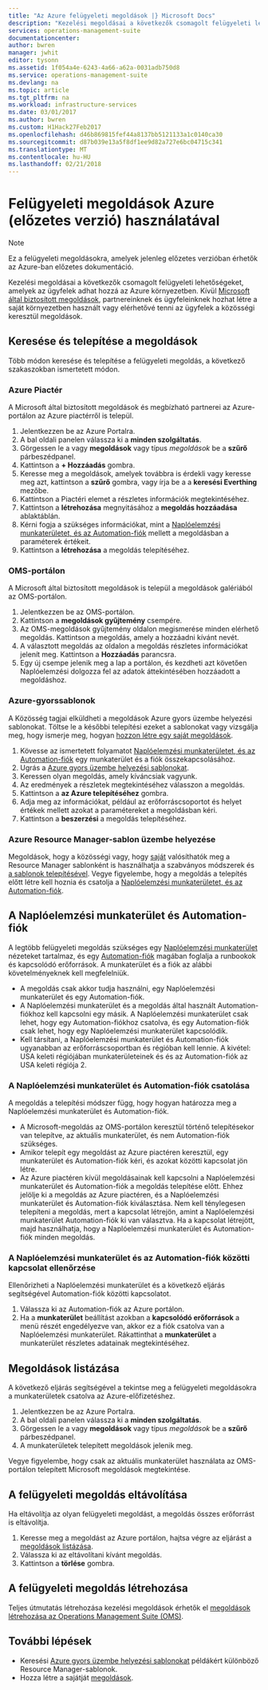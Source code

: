 ```yaml
---
title: "Az Azure felügyeleti megoldások |} Microsoft Docs"
description: "Kezelési megoldásai a következők csomagolt felügyeleti lehetőségeket, amelyek az ügyfelek a Naplóelemzési munkaterület adhat hozzá az Azure-ban.  Ez a cikk ügyfelek és partnerek által létrehozott hogyan egyéni megoldások részleteit."
services: operations-management-suite
documentationcenter: 
author: bwren
manager: jwhit
editor: tysonn
ms.assetid: 1f054a4e-6243-4a66-a62a-0031adb750d8
ms.service: operations-management-suite
ms.devlang: na
ms.topic: article
ms.tgt_pltfrm: na
ms.workload: infrastructure-services
ms.date: 03/01/2017
ms.author: bwren
ms.custom: H1Hack27Feb2017
ms.openlocfilehash: d46b869815fef44a8137bb5121133a1c0140ca30
ms.sourcegitcommit: d87b039e13a5f8df1ee9d82a727e6bc04715c341
ms.translationtype: MT
ms.contentlocale: hu-HU
ms.lasthandoff: 02/21/2018
---
```

# <a name="working-with-management-solutions-in-azure-preview"></a>Felügyeleti megoldások Azure (előzetes verzió) használatával
> [!NOTE]
> Ez a felügyeleti megoldásokra, amelyek jelenleg előzetes verzióban érhetők az Azure-ban előzetes dokumentáció.    
> 
> 

Kezelési megoldásai a következők csomagolt felügyeleti lehetőségeket, amelyek az ügyfelek adhat hozzá az Azure környezetben.  Kívül [Microsoft által biztosított megoldások](../log-analytics/log-analytics-add-solutions.md), partnereinknek és ügyfeleinknek hozhat létre a saját környezetben használt vagy elérhetővé tenni az ügyfelek a közösségi keresztül megoldások.

## <a name="finding-and-installing-management-solutions"></a>Keresése és telepítése a megoldások
Több módon keresése és telepítése a felügyeleti megoldás, a következő szakaszokban ismertetett módon.

### <a name="azure-marketplace"></a>Azure Piactér
A Microsoft által biztosított megoldások és megbízható partnerei az Azure-portálon az Azure piactérről is települ.

1. Jelentkezzen be az Azure Portalra.
2. A bal oldali panelen válassza ki a **minden szolgáltatás**.
3. Görgessen le a vagy **megoldások** vagy típus *megoldások* be a **szűrő** párbeszédpanel.
4. Kattintson a **+ Hozzáadás** gombra.
5. Keresse meg a megoldások, amelyek továbbra is érdekli vagy keresse meg azt, kattintson a **szűrő** gombra, vagy írja be a a **keresési Everthing** mezőbe.
6. Kattintson a Piactéri elemet a részletes információk megtekintéséhez.
7. Kattintson a **létrehozása** megnyitásához a **megoldás hozzáadása** ablaktáblán.
8. Kérni fogja a szükséges információkat, mint a [Naplóelemzési munkaterületet, és az Automation-fiók](#log-analytics-workspace-and-automation-account) mellett a megoldásban a paraméterek értékeit.
9. Kattintson a **létrehozása** a megoldás telepítéséhez.

### <a name="oms-portal"></a>OMS-portálon
A Microsoft által biztosított megoldások is települ a megoldások galériából az OMS-portálon.

1. Jelentkezzen be az OMS-portálon.
2. Kattintson a **megoldások gyűjtemény** csempére.
3. Az OMS-megoldások gyűjtemény oldalon megismerése minden elérhető megoldás. Kattintson a megoldás, amely a hozzáadni kívánt nevét.
4. A választott megoldás az oldalon a megoldás részletes információkat jelenít meg. Kattintson a **Hozzáadás** parancsra.
5. Egy új csempe jelenik meg a lap a portálon, és kezdheti azt követően Naplóelemzési dolgozza fel az adatok áttekintésében hozzáadott a megoldáshoz.

### <a name="azure-quickstart-templates"></a>Azure-gyorssablonok
A Közösség tagjai elküldheti a megoldások Azure gyors üzembe helyezési sablonokat.  Töltse le a későbbi telepítési ezeket a sablonokat vagy vizsgálja meg, hogy ismerje meg, hogyan [hozzon létre egy saját megoldások](#creating-a-solution).

1. Kövesse az ismertetett folyamatot [Naplóelemzési munkaterületet, és az Automation-fiók](#log-analytics-workspace-and-automation-account) egy munkaterület és a fiók összekapcsolásához.
2. Ugrás a [Azure gyors üzembe helyezési sablonokat](https://azure.microsoft.com/documentation/templates/).  
3. Keressen olyan megoldás, amely kíváncsiak vagyunk.
4. Az eredmények a részletek megtekintéséhez válasszon a megoldás.
5. Kattintson a **az Azure telepítéséhez** gombra.
6. Adja meg az információkat, például az erőforráscsoportot és helyet értékek mellett azokat a paramétereket a megoldásban kéri.
7. Kattintson a **beszerzési** a megoldás telepítéséhez.

### <a name="deploy-azure-resource-manager-template"></a>Azure Resource Manager-sablon üzembe helyezése
Megoldások, hogy a közösségi vagy, hogy [saját](#creating-a-solution) valósíthatók meg a Resource Manager sablonként is használhatja a szabványos módszerek és [a sablonok telepítésével](../azure-resource-manager/resource-group-template-deploy-portal.md).  Vegye figyelembe, hogy a megoldás a telepítés előtt létre kell hoznia és csatolja a [Naplóelemzési munkaterületet, és az Automation-fiók](#log-analytics-workspace-and-automation-account).

## <a name="log-analytics-workspace-and-automation-account"></a>A Naplóelemzési munkaterület és Automation-fiók
A legtöbb felügyeleti megoldás szükséges egy [Naplóelemzési munkaterület](../log-analytics/log-analytics-manage-access.md) nézeteket tartalmaz, és egy [Automation-fiók](../automation/automation-security-overview.md#automation-account-overview) magában foglalja a runbookok és kapcsolódó erőforrások. A munkaterület és a fiók az alábbi követelményeknek kell megfelelniük.

* A megoldás csak akkor tudja használni, egy Naplóelemzési munkaterület és egy Automation-fiók.  
* A Naplóelemzési munkaterület és a megoldás által használt Automation-fiókhoz kell kapcsolni egy másik. A Naplóelemzési munkaterület csak lehet, hogy egy Automation-fiókhoz csatolva, és egy Automation-fiók csak lehet, hogy egy Naplóelemzési munkaterület kapcsolódik.
* Kell társítani, a Naplóelemzési munkaterület és Automation-fiók ugyanabban az erőforráscsoportban és régióban kell lennie.  A kivétel: USA keleti régiójában munkaterületeinek és és az Automation-fiók az USA keleti régiója 2.

### <a name="creating-a-link-between-a-log-analytics-workspace-and-automation-account"></a>A Naplóelemzési munkaterület és Automation-fiók csatolása
A megoldás a telepítési módszer függ, hogy hogyan határozza meg a Naplóelemzési munkaterület és Automation-fiók.

* A Microsoft-megoldás az OMS-portálon keresztül történő telepítésekor van telepítve, az aktuális munkaterület, és nem Automation-fiók szükséges.
* Amikor telepít egy megoldást az Azure piactéren keresztül, egy munkaterület és Automation-fiók kéri, és azokat közötti kapcsolat jön létre.  
* Az Azure piactéren kívül megoldásainak kell kapcsolni a Naplóelemzési munkaterület és Automation-fiók a megoldás telepítése előtt.  Ehhez jelölje ki a megoldás az Azure piactéren, és a Naplóelemzési munkaterület és Automation-fiók kiválasztása.  Nem kell ténylegesen telepíteni a megoldás, mert a kapcsolat létrejön, amint a Naplóelemzési munkaterület Automation-fiók ki van választva.  Ha a kapcsolat létrejött, majd használhatja, hogy a Naplóelemzési munkaterület és Automation-fiók minden megoldás. 

### <a name="verifying-the-link-between-a-log-analytics-workspace-and-automation-account"></a>A Naplóelemzési munkaterület és az Automation-fiók közötti kapcsolat ellenőrzése
Ellenőrizheti a Naplóelemzési munkaterület és a következő eljárás segítségével Automation-fiók közötti kapcsolatot.

1. Válassza ki az Automation-fiók az Azure portálon.
2. Ha a **munkaterület** beállítást azokban a **kapcsolódó erőforrások** a menü részét engedélyezve van, akkor ez a fiók csatolva van a Naplóelemzési munkaterület.  Rákattinthat a **munkaterület** a munkaterület részletes adatainak megtekintéséhez.

## <a name="listing-management-solutions"></a>Megoldások listázása
A következő eljárás segítségével a tekintse meg a felügyeleti megoldásokra a munkaterületek csatolva az Azure-előfizetéshez.

1. Jelentkezzen be az Azure Portalra.
2. A bal oldali panelen válassza ki a **minden szolgáltatás**.
3. Görgessen le a vagy **megoldások** vagy típus *megoldások* be a **szűrő** párbeszédpanel.
4. A munkaterületek telepített megoldások jelenik meg.

Vegye figyelembe, hogy csak az aktuális munkaterület használata az OMS-portálon telepített Microsoft megoldások megtekintése.

## <a name="removing-a-management-solution"></a>A felügyeleti megoldás eltávolítása
Ha eltávolítja az olyan felügyeleti megoldást, a megoldás összes erőforrást is eltávolítja.  

1. Keresse meg a megoldást az Azure portálon, hajtsa végre az eljárást a [megoldások listázása](#listing-solutions).
2. Válassza ki az eltávolítani kívánt megoldás.
3. Kattintson a **törlése** gombra.

## <a name="creating-a-management-solution"></a>A felügyeleti megoldás létrehozása
Teljes útmutatás létrehozása kezelési megoldások érhetők el [megoldások létrehozása az Operations Management Suite (OMS)](operations-management-suite-solutions-creating.md). 

## <a name="next-steps"></a>További lépések
* Keresési [Azure gyors üzembe helyezési sablonokat](https://azure.microsoft.com/documentation/templates) példákért különböző Resource Manager-sablonok.
* Hozza létre a sajátját [megoldások](operations-management-suite-solutions-creating.md).

